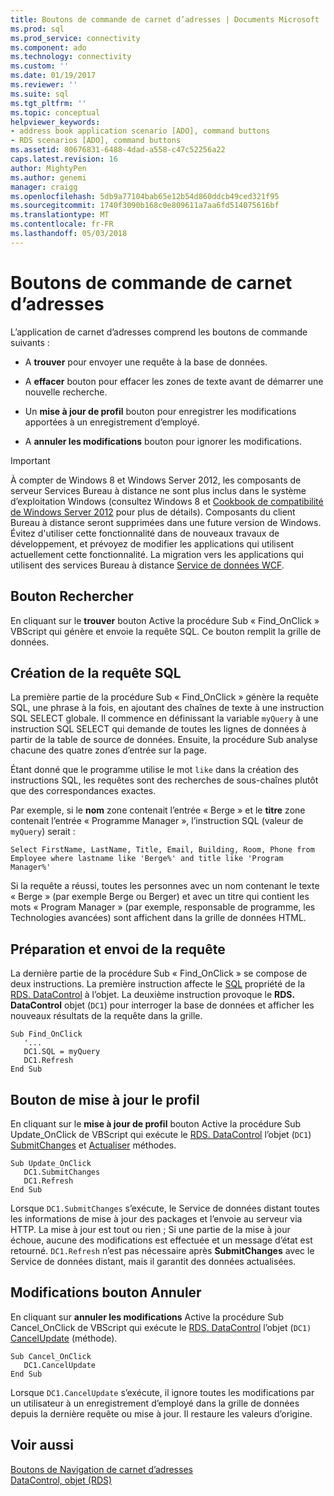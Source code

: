 ```yaml
---
title: Boutons de commande de carnet d’adresses | Documents Microsoft
ms.prod: sql
ms.prod_service: connectivity
ms.component: ado
ms.technology: connectivity
ms.custom: ''
ms.date: 01/19/2017
ms.reviewer: ''
ms.suite: sql
ms.tgt_pltfrm: ''
ms.topic: conceptual
helpviewer_keywords:
- address book application scenario [ADO], command buttons
- RDS scenarios [ADO], command buttons
ms.assetid: 80676831-6488-4dad-a558-c47c52256a22
caps.latest.revision: 16
author: MightyPen
ms.author: genemi
manager: craigg
ms.openlocfilehash: 5db9a77104bab65e12b54d860ddcb49ced321f95
ms.sourcegitcommit: 1740f3090b168c0e809611a7aa6fd514075616bf
ms.translationtype: MT
ms.contentlocale: fr-FR
ms.lasthandoff: 05/03/2018
---
```

# <a name="address-book-command-buttons"></a>Boutons de commande de carnet d’adresses
L’application de carnet d’adresses comprend les boutons de commande suivants :  
  
-   A **trouver** pour envoyer une requête à la base de données.  
  
-   A **effacer** bouton pour effacer les zones de texte avant de démarrer une nouvelle recherche.  
  
-   Un **mise à jour de profil** bouton pour enregistrer les modifications apportées à un enregistrement d’employé.  
  
-   A **annuler les modifications** bouton pour ignorer les modifications.  
  
> [!IMPORTANT]
>  À compter de Windows 8 et Windows Server 2012, les composants de serveur Services Bureau à distance ne sont plus inclus dans le système d’exploitation Windows (consultez Windows 8 et [Cookbook de compatibilité de Windows Server 2012](https://www.microsoft.com/en-us/download/details.aspx?id=27416) pour plus de détails). Composants du client Bureau à distance seront supprimées dans une future version de Windows. Évitez d'utiliser cette fonctionnalité dans de nouveaux travaux de développement, et prévoyez de modifier les applications qui utilisent actuellement cette fonctionnalité. La migration vers les applications qui utilisent des services Bureau à distance [Service de données WCF](http://go.microsoft.com/fwlink/?LinkId=199565).  
  
## <a name="find-button"></a>Bouton Rechercher  
 En cliquant sur le **trouver** bouton Active la procédure Sub « Find_OnClick » VBScript qui génère et envoie la requête SQL. Ce bouton remplit la grille de données.  
  
## <a name="building-the-sql-query"></a>Création de la requête SQL  
 La première partie de la procédure Sub « Find_OnClick » génère la requête SQL, une phrase à la fois, en ajoutant des chaînes de texte à une instruction SQL SELECT globale. Il commence en définissant la variable `myQuery` à une instruction SQL SELECT qui demande de toutes les lignes de données à partir de la table de source de données. Ensuite, la procédure Sub analyse chacune des quatre zones d’entrée sur la page.  
  
 Étant donné que le programme utilise le mot `like` dans la création des instructions SQL, les requêtes sont des recherches de sous-chaînes plutôt que des correspondances exactes.  
  
 Par exemple, si le **nom** zone contenait l’entrée « Berge » et le **titre** zone contenait l’entrée « Programme Manager », l’instruction SQL (valeur de `myQuery`) serait :  
  
```  
Select FirstName, LastName, Title, Email, Building, Room, Phone from Employee where lastname like 'Berge%' and title like 'Program Manager%'  
```  
  
 Si la requête a réussi, toutes les personnes avec un nom contenant le texte « Berge » (par exemple Berge ou Berger) et avec un titre qui contient les mots « Program Manager » (par exemple, responsable de programme, les Technologies avancées) sont affichent dans la grille de données HTML.  
  
## <a name="preparing-and-sending-the-query"></a>Préparation et envoi de la requête  
 La dernière partie de la procédure Sub « Find_OnClick » se compose de deux instructions. La première instruction affecte le [SQL](../../../ado/reference/rds-api/sql-property.md) propriété de la [RDS. DataControl](../../../ado/reference/rds-api/datacontrol-object-rds.md) à l’objet. La deuxième instruction provoque le **RDS. DataControl** objet (`DC1`) pour interroger la base de données et afficher les nouveaux résultats de la requête dans la grille.  
  
```  
Sub Find_OnClick  
   '...  
   DC1.SQL = myQuery  
   DC1.Refresh  
End Sub  
```  
  
## <a name="update-profile-button"></a>Bouton de mise à jour le profil  
 En cliquant sur le **mise à jour de profil** bouton Active la procédure Sub Update_OnClick de VBScript qui exécute le [RDS. DataControl](../../../ado/reference/rds-api/datacontrol-object-rds.md) l’objet (`DC1`) [SubmitChanges](../../../ado/reference/rds-api/submitchanges-method-rds.md) et [Actualiser](../../../ado/reference/rds-api/refresh-method-rds.md) méthodes.  
  
```  
Sub Update_OnClick  
   DC1.SubmitChanges  
   DC1.Refresh  
End Sub  
```  
  
 Lorsque `DC1.SubmitChanges` s’exécute, le Service de données distant toutes les informations de mise à jour des packages et l’envoie au serveur via HTTP. La mise à jour est tout ou rien ; Si une partie de la mise à jour échoue, aucune des modifications est effectuée et un message d’état est retourné. `DC1.Refresh` n’est pas nécessaire après **SubmitChanges** avec le Service de données distant, mais il garantit des données actualisées.  
  
## <a name="cancel-changes-button"></a>Modifications bouton Annuler  
 En cliquant sur **annuler les modifications** Active la procédure Sub Cancel_OnClick de VBScript qui exécute le [RDS. DataControl](../../../ado/reference/rds-api/datacontrol-object-rds.md) l’objet (`DC1)` [CancelUpdate](../../../ado/reference/rds-api/cancelupdate-method-rds.md) (méthode).  
  
```  
Sub Cancel_OnClick  
   DC1.CancelUpdate  
End Sub  
```  
  
 Lorsque `DC1.CancelUpdate` s’exécute, il ignore toutes les modifications par un utilisateur à un enregistrement d’employé dans la grille de données depuis la dernière requête ou mise à jour. Il restaure les valeurs d’origine.  
  
## <a name="see-also"></a>Voir aussi  
 [Boutons de Navigation de carnet d’adresses](../../../ado/guide/remote-data-service/address-book-navigation-buttons.md)   
 [DataControl, objet (RDS)](../../../ado/reference/rds-api/datacontrol-object-rds.md)


